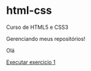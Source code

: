 # html-css
 Curso de HTML5 e CSS3 

Gerenciando meus repositórios!

Olá

<a href="https://gabrielsilva6.github.io/html-css/exercíos/ex004/">Executar exercicio 1